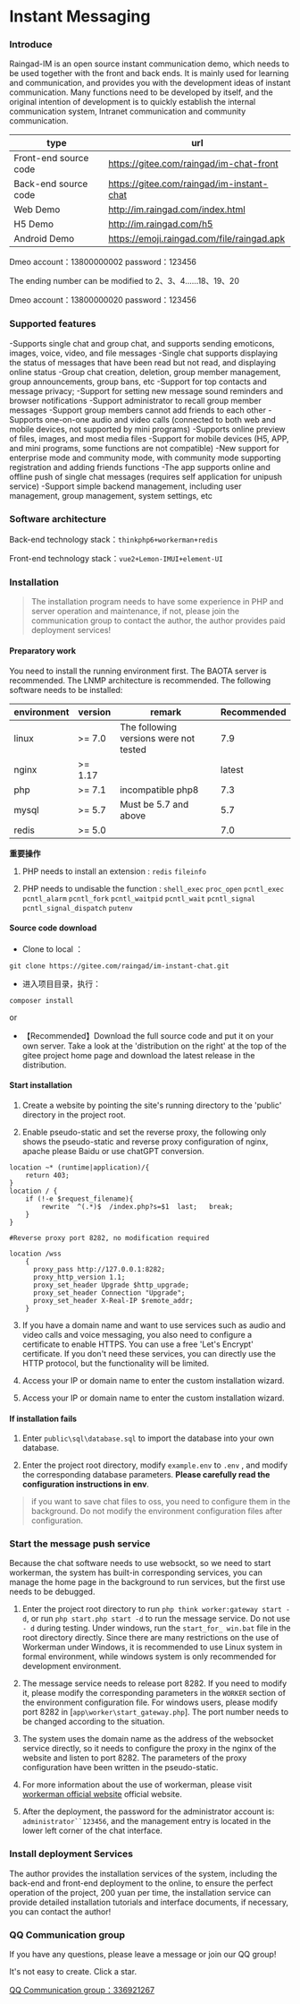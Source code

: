 # Instant Messaging

### Introduce
Raingad-IM is an open source instant communication demo, which needs to be used together with the front and back ends. It is mainly used for learning and communication, and provides you with the development ideas of instant communication. Many functions need to be developed by itself, and the original intention of development is to quickly establish the internal communication system, Intranet communication and community communication.

|  type | url |
| --------- | ---- |
| Front-end source code    | https://gitee.com/raingad/im-chat-front |
| Back-end source code | https://gitee.com/raingad/im-instant-chat |
| Web Demo | http://im.raingad.com/index.html |
| H5 Demo | http://im.raingad.com/h5 |
| Android Demo | https://emoji.raingad.com/file/raingad.apk |


Dmeo account：13800000002  password：123456

The ending number can be modified to 2、3、4......18、19、20 

Dmeo account：13800000020  password：123456 

### Supported features

-Supports single chat and group chat, and supports sending emoticons, images, voice, video, and file messages
-Single chat supports displaying the status of messages that have been read but not read, and displaying online status
-Group chat creation, deletion, group member management, group announcements, group bans, etc
-Support for top contacts and message privacy;
-Support for setting new message sound reminders and browser notifications
-Support administrator to recall group member messages
-Support group members cannot add friends to each other
-Supports one-on-one audio and video calls (connected to both web and mobile devices, not supported by mini programs)
-Supports online preview of files, images, and most media files
-Support for mobile devices (H5, APP, and mini programs, some functions are not compatible)
-New support for enterprise mode and community mode, with community mode supporting registration and adding friends functions
-The app supports online and offline push of single chat messages (requires self application for unipush service)
-Support simple backend management, including user management, group management, system settings, etc


### Software architecture

Back-end technology stack：`thinkphp6+workerman+redis`

Front-end technology stack：`vue2+Lemon-IMUI+element-UI`


### Installation
> The installation program needs to have some experience in PHP and server operation and maintenance, if not, please join the communication group to contact the author, the author provides paid deployment services!

#### Preparatory work
You need to install the running environment first. The BAOTA server is recommended. The LNMP architecture is recommended. The following software needs to be installed:

|  environment | version | remark | Recommended |
| --------- | ---- | ---- | ---|
| linux    | >= 7.0 |  The following versions were not tested   | 7.9 |
| nginx    | >= 1.17 |     | latest |
| php | >= 7.1 |  incompatible php8    | 7.3 |
| mysql    | >= 5.7 | Must be 5.7 and above     | 5.7 |
| redis    | >= 5.0 |     | 7.0 |

**重要操作**

1. PHP needs to install an extension : `redis` `fileinfo`

2. PHP needs to undisable the function : `shell_exec` `proc_open` `pcntl_exec` `pcntl_alarm` `pcntl_fork` `pcntl_waitpid` `pcntl_wait` `pcntl_signal` `pcntl_signal_dispatch` `putenv`

#### Source code download
- Clone to local ： 
``` 
git clone https://gitee.com/raingad/im-instant-chat.git
```
- 进入项目目录，执行： 
```
composer install
```
or

- 【Recommended】Download the full source code and put it on your own server. Take a look at the 'distribution on the right' at the top of the gitee project home page and download the latest release in the distribution.

#### Start installation
1. Create a website by pointing the site's running directory to the 'public' directory in the project root.



2. Enable pseudo-static and set the reverse proxy, the following only shows the pseudo-static and reverse proxy configuration of nginx, apache please Baidu or use chatGPT conversion.


``` 
location ~* (runtime|application)/{
	return 403;
}
location / {
	if (!-e $request_filename){
		rewrite  ^(.*)$  /index.php?s=$1  last;   break;
	}
}

#Reverse proxy port 8282, no modification required

location /wss
    {
      proxy_pass http://127.0.0.1:8282;
      proxy_http_version 1.1;
      proxy_set_header Upgrade $http_upgrade;
      proxy_set_header Connection "Upgrade";
      proxy_set_header X-Real-IP $remote_addr;
    }
```

3. If you have a domain name and want to use services such as audio and video calls and voice messaging, you also need to configure a certificate to enable HTTPS. You can use a free 'Let's Encrypt' certificate. If you don't need these services, you can directly use the HTTP protocol, but the functionality will be limited.
   
4. Access your IP or domain name to enter the custom installation wizard.
   
5. Access your IP or domain name to enter the custom installation wizard.

#### If installation fails
1.  Enter  `public\sql\database.sql`  to import the database into your own database.

2.  Enter the project root directory, modify  `example.env` to `.env` , and modify the corresponding database parameters. **Please carefully read the configuration instructions in env**.

> if you want to save chat files to oss, you need to configure them in the background. Do not modify the environment configuration files after configuration.

### Start the message push service
Because the chat software needs to use websockt, so we need to start workerman, the system has built-in corresponding services, you can manage the home page in the background to run services, but the first use needs to be debugged.

1. Enter the project root directory to run `php think worker:gateway start -d`, or run `php start.php start -d` to run the message service. Do not use `- d` during testing. Under windows, run the `start_for_ win.bat` file in the root directory directly. Since there are many restrictions on the use of Workerman under Windows, it is recommended to use Linux system in formal environment, while windows system is only recommended for development environment.

2. The message service needs to release port 8282. If you need to modify it, please modify the corresponding parameters in the `WORKER` section of the environment configuration file. For windows users, please modify port 8282 in [`app\worker\start_gateway.php`]. The port number needs to be changed according to the situation.
   
3. The system uses the domain name as the address of the websocket service directly, so it needs to configure the proxy in the nginx of the website and listen to port 8282. The parameters of the proxy configuration have been written in the pseudo-static.

4. For more information about the use of workerman, please visit [workerman official website](https://www.workerman.net/) official website.

5. After the deployment, the password for the administrator account is: `administrator``123456`, and the management entry is located in the lower left corner of the chat interface.

### Install deployment Services

The author provides the installation services of the system, including the back-end and front-end deployment to the online, to ensure the perfect operation of the project, 200 yuan per time, the installation service can provide detailed installation tutorials and interface documents, if necessary, you can contact the author!

### QQ Communication group
If you have any questions, please leave a message or join our QQ group!

It's not easy to create. Click a star.

[QQ Communication group：336921267](https://jq.qq.com/?_wv=1027&k=jMQAt9lh)

